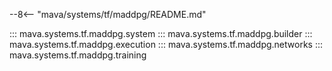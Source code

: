 --8<-- "mava/systems/tf/maddpg/README.md"

::: mava.systems.tf.maddpg.system
::: mava.systems.tf.maddpg.builder
::: mava.systems.tf.maddpg.execution
::: mava.systems.tf.maddpg.networks
::: mava.systems.tf.maddpg.training
